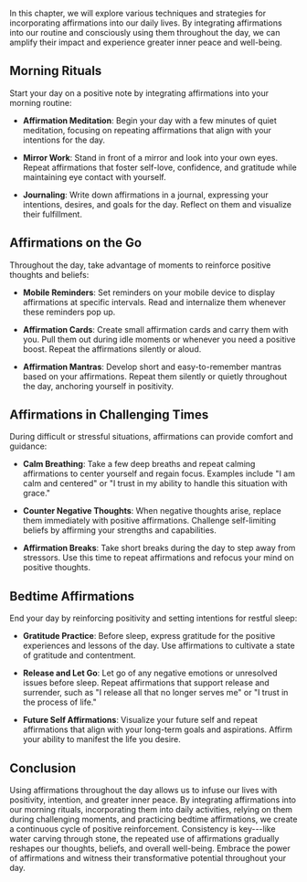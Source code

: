 
In this chapter, we will explore various techniques and strategies for incorporating affirmations into our daily lives. By integrating affirmations into our routine and consciously using them throughout the day, we can amplify their impact and experience greater inner peace and well-being.

Morning Rituals
---------------

Start your day on a positive note by integrating affirmations into your morning routine:

* **Affirmation Meditation**: Begin your day with a few minutes of quiet meditation, focusing on repeating affirmations that align with your intentions for the day.

* **Mirror Work**: Stand in front of a mirror and look into your own eyes. Repeat affirmations that foster self-love, confidence, and gratitude while maintaining eye contact with yourself.

* **Journaling**: Write down affirmations in a journal, expressing your intentions, desires, and goals for the day. Reflect on them and visualize their fulfillment.

Affirmations on the Go
----------------------

Throughout the day, take advantage of moments to reinforce positive thoughts and beliefs:

* **Mobile Reminders**: Set reminders on your mobile device to display affirmations at specific intervals. Read and internalize them whenever these reminders pop up.

* **Affirmation Cards**: Create small affirmation cards and carry them with you. Pull them out during idle moments or whenever you need a positive boost. Repeat the affirmations silently or aloud.

* **Affirmation Mantras**: Develop short and easy-to-remember mantras based on your affirmations. Repeat them silently or quietly throughout the day, anchoring yourself in positivity.

Affirmations in Challenging Times
---------------------------------

During difficult or stressful situations, affirmations can provide comfort and guidance:

* **Calm Breathing**: Take a few deep breaths and repeat calming affirmations to center yourself and regain focus. Examples include "I am calm and centered" or "I trust in my ability to handle this situation with grace."

* **Counter Negative Thoughts**: When negative thoughts arise, replace them immediately with positive affirmations. Challenge self-limiting beliefs by affirming your strengths and capabilities.

* **Affirmation Breaks**: Take short breaks during the day to step away from stressors. Use this time to repeat affirmations and refocus your mind on positive thoughts.

Bedtime Affirmations
--------------------

End your day by reinforcing positivity and setting intentions for restful sleep:

* **Gratitude Practice**: Before sleep, express gratitude for the positive experiences and lessons of the day. Use affirmations to cultivate a state of gratitude and contentment.

* **Release and Let Go**: Let go of any negative emotions or unresolved issues before sleep. Repeat affirmations that support release and surrender, such as "I release all that no longer serves me" or "I trust in the process of life."

* **Future Self Affirmations**: Visualize your future self and repeat affirmations that align with your long-term goals and aspirations. Affirm your ability to manifest the life you desire.

Conclusion
----------

Using affirmations throughout the day allows us to infuse our lives with positivity, intention, and greater inner peace. By integrating affirmations into our morning rituals, incorporating them into daily activities, relying on them during challenging moments, and practicing bedtime affirmations, we create a continuous cycle of positive reinforcement. Consistency is key---like water carving through stone, the repeated use of affirmations gradually reshapes our thoughts, beliefs, and overall well-being. Embrace the power of affirmations and witness their transformative potential throughout your day.
